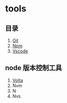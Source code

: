 # tools

## 目录

1. [Git](./Git/README.md)
2. [Npm](./Npm/README.md)
3. [Vscode](./Vscode/README.md)

## node 版本控制工具

1. [Volta](./Volta.md)
2. Nvm
3. N
4. Nvs
